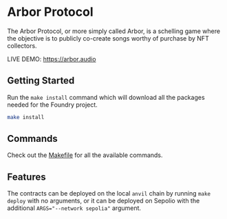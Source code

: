 # Arbor Protocol

The Arbor Protocol, or more simply called Arbor, is a schelling game where the objective is to publicly co-create songs worthy of purchase by NFT collectors.

LIVE DEMO: <https://arbor.audio>

## Getting Started

Run the `make install` command which will download all the packages needed for the Foundry project.

```sh
make install
```

## Commands

Check out the [Makefile](./Makefile) for all the available commands.

## Features

The contracts can be deployed on the local `anvil` chain by running `make deploy` with no arguments, or it can be deployed on Sepolio with the additional `ARGS="--network sepolia"` argument.
